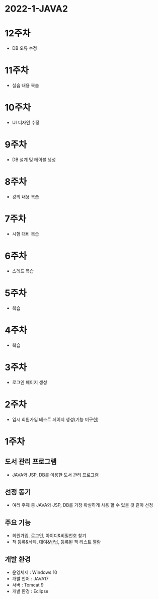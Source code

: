 2022-1-JAVA2
============
12주차
=====
* DB 오류 수정

11주차
=====
* 실습 내용 복습

10주차
=====
* UI 디자인 수정

9주차
=====
* DB 설계 및 테이블 생성

8주차
=====
* 강의 내용 복습

7주차
=====
* 시험 대비 복습

6주차
=====
* 스레드 복습

5주차
=====
* 복습

4주차
=====
* 복습

3주차
=====
* 로그인 페이지 생성

2주차
=====
* 임시 회원가입 테스트 페이지 생성(기능 미구현)

1주차
=====
도서 관리 프로그램
------------------
* JAVA와 JSP, DB를 이용한 도서 관리 프로그램

선정 동기
---------
* 여러 주제 중 JAVA와 JSP, DB를 가장 확실하게 사용 할 수 있을 것 같아 선정

주요 기능
---------
* 회원가입, 로그인, 아이디&비밀번호 찾기
* 책 등록&삭제, 대여&반납, 등록된 책 리스트 열람

개발 환경
---------
* 운영체제 : Windows 10
* 개발 언어 : JAVA17
* 서버 : Tomcat 9
* 개발 환경 : Eclipse
